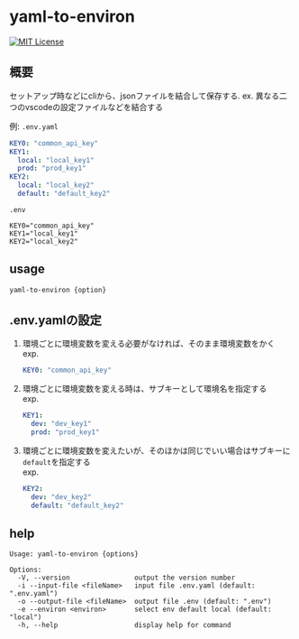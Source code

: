 # yaml-to-environ
[![MIT License](http://img.shields.io/badge/license-MIT-blue.svg?style=flat)](LICENSE)

## 概要
セットアップ時などにcliから、jsonファイルを結合して保存する.
ex. 異なる二つのvscodeの設定ファイルなどを結合する

例:
`.env.yaml`
```yaml:.env.yaml
KEY0: "common_api_key"
KEY1:
  local: "local_key1"
  prod: "prod_key1"
KEY2:
  local: "local_key2"
  default: "default_key2"
```
`.env`
```bash:.env
KEY0="common_api_key"
KEY1="local_key1"
KEY2="local_key2"
```


## usage 

```bash
yaml-to-environ {option}
```

## .env.yamlの設定

1. 環境ごとに環境変数を変える必要がなければ、そのまま環境変数をかく  
   exp.
   ```yaml
   KEY0: "common_api_key"
   ```
2. 環境ごとに環境変数を変える時は、サブキーとして環境名を指定する  
   exp.
   ```yaml
   KEY1:
     dev: "dev_key1"
     prod: "prod_key1"
   ```
3. 環境ごとに環境変数を変えたいが、そのほかは同じでいい場合はサブキーに`default`を指定する  
   exp.
   ```yaml
   KEY2:
     dev: "dev_key2"
     default: "default_key2"
   ```


## help
```shell
Usage: yaml-to-environ {options}

Options:
  -V, --version                output the version number
  -i --input-file <fileName>   input file .env.yaml (default: ".env.yaml")
  -o --output-file <fileName>  output file .env (default: ".env")
  -e --environ <environ>       select env default local (default: "local")
  -h, --help                   display help for command
```
